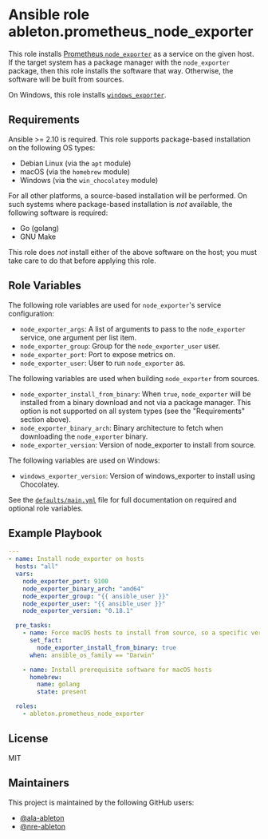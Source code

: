 Ansible role ableton.prometheus_node_exporter
=============================================

This role installs [Prometheus `node_exporter`][node-exporter] as a service on the given
host. If the target system has a package manager with the `node_exporter` package, then
this role installs the software that way. Otherwise, the software will be built from
sources.

On Windows, this role installs [`windows_exporter`][windows-exporter].

Requirements
------------

Ansible >= 2.10 is required. This role supports package-based installation on the
following OS types:

- Debian Linux (via the `apt` module)
- macOS (via the `homebrew` module)
- Windows (via the `win_chocolatey` module)

For all other platforms, a source-based installation will be performed. On such systems
where package-based installation is *not* available, the following software is required:

- Go (golang)
- GNU Make

This role does *not* install either of the above software on the host; you must take care
to do that before applying this role.

Role Variables
--------------

The following role variables are used for `node_exporter`'s service configuration:

- `node_exporter_args`: A list of arguments to pass to the `node_exporter` service, one
  argument per list item.
- `node_exporter_group`: Group for the `node_exporter_user` user.
- `node_exporter_port`: Port to expose metrics on.
- `node_exporter_user`: User to run `node_exporter` as.

The following variables are used when building `node_exporter` from sources.

- `node_exporter_install_from_binary`: When `true`, `node_exporter` will be installed from
  a binary download and not via a package manager. This option is not supported on all
  system types (see the "Requirements" section above).
- `node_exporter_binary_arch`: Binary architecture to fetch when downloading the
  `node_exporter` binary.
- `node_exporter_version`: Version of node_exporter to install from source.

The following variables are used on Windows:

- `windows_exporter_version`: Version of windows_exporter to install using Chocolatey.

See the [`defaults/main.yml`](defaults/main.yml) file for full documentation on required
and optional role variables.

Example Playbook
----------------

```yaml
---
- name: Install node_exporter on hosts
  hosts: "all"
  vars:
    node_exporter_port: 9100
    node_exporter_binary_arch: "amd64"
    node_exporter_group: "{{ ansible_user }}"
    node_exporter_user: "{{ ansible_user }}"
    node_exporter_version: "0.18.1"

  pre_tasks:
    - name: Force macOS hosts to install from source, so a specific version can be used
      set_fact:
        node_exporter_install_from_binary: true
      when: ansible_os_family == "Darwin"

    - name: Install prerequisite software for macOS hosts
      homebrew:
        name: golang
        state: present

  roles:
    - ableton.prometheus_node_exporter
```

License
-------

MIT

Maintainers
-----------

This project is maintained by the following GitHub users:

- [@ala-ableton](https://github.com/ala-ableton)
- [@nre-ableton](https://github.com/nre-ableton)


[node-exporter]: https://github.com/prometheus/node_exporter
[windows-exporter]: https://github.com/prometheus-community/windows_exporter

